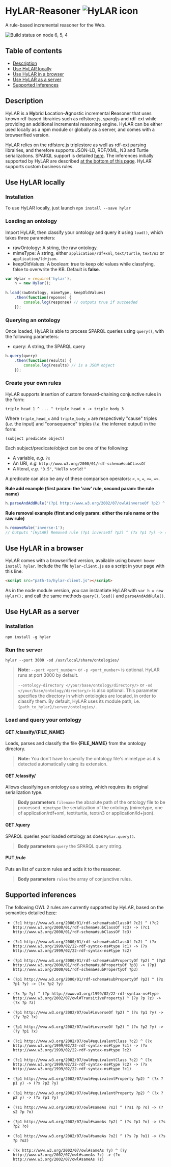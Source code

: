 # HyLAR-Reasoner ![HyLAR icon](https://raw.githubusercontent.com/ucbl/HyLAR-Reasoner/master/hylar-icon.png) 

A rule-based incremental reasoner for the Web.

![Build status on node 6, 5, 4](https://api.travis-ci.org/ucbl/HyLAR-Reasoner.svg?branch=master)

## Table of contents

- [Description](#description)
- [Use HyLAR locally](#use-hylar-locally)
- [Use HyLAR in a browser](#use-hylar-in-a-browser)
- [Use HyLAR as a server](#use-hylar-as-a-server)
- [Supported Inferences](#supported-inferences)

## Description

HyLAR is a **Hy**brid **L**ocation-**A**gnostic incremental **R**easoner that uses known rdf-based librairies such as rdfstore.js, sparqljs and rdf-ext while providing an additional incremental reasoning engine. HyLAR can be either used locally as a npm module or globally as a server, and comes with a browserified version.

HyLAR relies on the rdfstore.js triplestore as well as rdf-ext parsing librairies, and therefore supports JSON-LD, RDF/XML, N3 and Turtle serializations.
SPARQL support is detailed [here](https://github.com/antoniogarrote/rdfstore-js#sparql-support). The inferences initially supported by HyLAR are described [at the bottom of this page](#supported-inferences). HyLAR supports custom business rules.

## Use HyLAR locally

### Installation

To use HyLAR locally, just launch
`npm install --save hylar`

### Loading an ontology

Import HyLAR, then classify your ontology and query it using `load()`,
which takes three parameters:
- rawOntology: A string, the raw ontology.
- mimeType: A string, either `application/rdf+xml`, `text/turtle`, `text/n3` or `application/ld+json`.
- keepOldValues: A boolean: true to keep old values while classfying, false to overwrite the KB. Default is **false**.

```javascript
var Hylar = require('hylar'),
    h = new Hylar();
    
h.load(rawOntology, mimeType, keepOldValues)
    .then(function(reponse) {
        console.log(response) // outputs true if succeeded
    });
```

### Querying an ontology

Once loaded, HyLAR is able to process SPARQL queries using `query()`, with the following parameters:

- query: A string, the SPARQL query

```javascript
h.query(query)
    .then(function(results) {
        console.log(results) // is a JSON object
    });
```

### Create your own rules

HyLAR supports insertion of custom forward-chaining conjunctive rules in the form:
```
triple_head_1 ^ ... ^ triple_head_n -> triple_body_3
```
Where `triple_head_x` and `triple_body_x` are respectively "cause" triples (*i.e.* the input) and "consequence" triples (*i.e.* the inferred output) in the form:
```
(subject predicate object)
```
Each subject/predicate/object can be one of the following:
- A variable, *e.g.* `?x`
- An URI, *e.g.* `http://www.w3.org/2000/01/rdf-schema#subClassOf`
- A literal, *e.g.* `"0.5"`, `"Hello world!"`

A predicate can also be any of these comparison operators: `<`, `>`, `=`, `<=`, `=>`.

**Rule add example (first param: the 'raw' rule, second param: the rule name)**

```javascript
h.parseAndAddRule('(?p1 http://www.w3.org/2002/07/owl#inverseOf ?p2) ^ (?x ?p1 ?y) -> (?y ?p2 ?x)', 'inverse-1');
```
**Rule removal example (first and only param: either the rule name or the raw rule)**

```javascript
h.removeRule('inverse-1');
// Outputs "[HyLAR] Removed rule (?p1 inverseOf ?p2) ^ (?x ?p1 ?y) -> (?y ?p2 ?x)" if succeeded.
```

## Use HyLAR in a browser

HyLAR comes with a browserified version, available using bower: `bower install hylar`. Include the file `hylar-client.js` as a script in your page with this line:
```html
<script src="path-to/hylar-client.js"></script>
```
As in the node module version, you can instantiate HyLAR with `var h = new Hylar();` and call the same methods `query()`, `load()` and `parseAndAddRule()`.

## Use HyLAR as a server

### Installation

`npm install -g hylar`

### Run the server

`hylar --port 3000 -od /usr/local/share/ontologies/`

> **Note:**  `--port <port_number>` or `-p <port_number>` is optional. HyLAR runs at port 3000 by default. 
> 
> `--ontology-directory </your/base/ontology/directory/>` or `-od </your/base/ontology/directory/>` is also optional.
This parameter specifies the directory in which ontologies are located, in order to classify them. By default, HyLAR uses its module path, i.e. `{path_to_hylar}/server/ontologies/`.

### Load and query your ontology

#### GET /classify/{FILE_NAME}
Loads, parses and classify the file **{FILE_NAME}** from the ontology directory.
> **Note:** You don't have to specify the ontology file's mimetype as it is detected automatically using its extension.

#### GET /classify/
Allows classifying an ontology as a string, which requires its original serialization type.
> **Body parameters** 
>`filename` the absolute path of the ontology file to be processed.
> `mimetype` the serialization of the ontology (mimetype, one of application/rdf+xml, text/turtle, text/n3 or application/ld+json).

#### GET /query
SPARQL queries your loaded ontology as does `Hylar.query()`.

> **Body parameters**
> `query` the SPARQL query string.

#### PUT /rule
Puts an list of custom rules and adds it to the reasoner.

> **Body parameters**
> `rules` the array of conjunctive rules.

## Supported inferences

The following OWL 2 rules are currently supported by HyLAR, based on the semantics detailed [here](https://www.w3.org/TR/owl2-profiles/#Reasoning_in_OWL_2_RL_and_RDF_Graphs_using_Rules):

* `(?c1 http://www.w3.org/2000/01/rdf-schema#subClassOf ?c2) ^ (?c2 http://www.w3.org/2000/01/rdf-schema#subClassOf ?c3) -> (?c1 http://www.w3.org/2000/01/rdf-schema#subClassOf ?c3)`

* `(?c1 http://www.w3.org/2000/01/rdf-schema#subClassOf ?c2) ^ (?x http://www.w3.org/1999/02/22-rdf-syntax-ns#type ?c1) -> (?x http://www.w3.org/1999/02/22-rdf-syntax-ns#type ?c2)`

* `(?p1 http://www.w3.org/2000/01/rdf-schema#subPropertyOf ?p2) ^ (?p2 http://www.w3.org/2000/01/rdf-schema#subPropertyOf ?p3) -> (?p1 http://www.w3.org/2000/01/rdf-schema#subPropertyOf ?p3)`

* `(?p1 http://www.w3.org/2000/01/rdf-schema#subPropertyOf ?p2) ^ (?x ?p1 ?y) -> (?x ?p2 ?y)`

* `(?x ?p ?y) ^ (?p http://www.w3.org/1999/02/22-rdf-syntax-ns#type http://www.w3.org/2002/07/owl#TransitiveProperty) ^ (?y ?p ?z) -> (?x ?p ?z)`

* `(?p1 http://www.w3.org/2002/07/owl#inverseOf ?p2) ^ (?x ?p1 ?y) -> (?y ?p2 ?x)`

* `(?p1 http://www.w3.org/2002/07/owl#inverseOf ?p2) ^ (?x ?p2 ?y) -> (?y ?p1 ?x)`

* `(?c1 http://www.w3.org/2002/07/owl#equivalentClass ?c2) ^ (?x http://www.w3.org/1999/02/22-rdf-syntax-ns#type ?c1) -> (?x http://www.w3.org/1999/02/22-rdf-syntax-ns#type ?c2)`

* `(?c1 http://www.w3.org/2002/07/owl#equivalentClass ?c2) ^ (?x http://www.w3.org/1999/02/22-rdf-syntax-ns#type ?c2) -> (?x http://www.w3.org/1999/02/22-rdf-syntax-ns#type ?c1)`

* `(?p1 http://www.w3.org/2002/07/owl#equivalentProperty ?p2) ^ (?x ?p1 y) -> (?x ?p2 ?y)`

* `(?p1 http://www.w3.org/2002/07/owl#equivalentProperty ?p2) ^ (?x ?p2 y) -> (?x ?p1 ?y)`

* `(?s1 http://www.w3.org/2002/07/owl#sameAs ?s2) ^ (?s1 ?p ?o) -> (?s2 ?p ?o)`

* `(?p1 http://www.w3.org/2002/07/owl#sameAs ?p2) ^ (?s ?p1 ?o) -> (?s ?p2 ?o)`

* `(?o1 http://www.w3.org/2002/07/owl#sameAs ?o2) ^ (?s ?p ?o1) -> (?s ?p ?o2)`

* `(?x http://www.w3.org/2002/07/owl#sameAs ?y) ^ (?y http://www.w3.org/2002/07/owl#sameAs ?z) -> (?x http://www.w3.org/2002/07/owl#sameAs ?z)`
